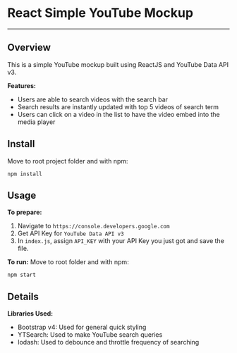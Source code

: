 # React Simple YouTube Mockup

---

## Overview

This is a simple YouTube mockup built using ReactJS and YouTube Data API v3.

**Features:**

* Users are able to search videos with the search bar
* Search results are instantly updated with top 5 videos of search term
* Users can click on a video in the list to have the video embed into the media player

## Install
Move to root project folder and with npm:

```
npm install
```

## Usage
**To prepare:**

1. Navigate to `https://console.developers.google.com`
2. Get API Key for `YouTube Data API v3`
3. In `index.js`, assign `API_KEY` with your API Key you just got and save the file.

**To run:** Move to root folder and with npm:

```
npm start
```

## Details
**Libraries Used:**

* Bootstrap v4: Used for general quick styling
* YTSearch: Used to make YouTube search queries
* lodash: Used to debounce and throttle frequency of searching
